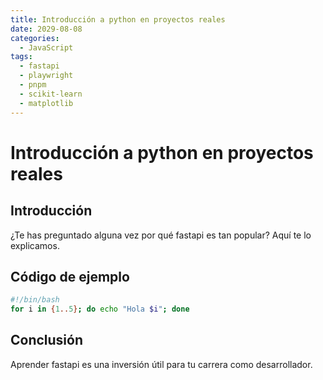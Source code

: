 ```yaml
---
title: Introducción a python en proyectos reales
date: 2029-08-08
categories:
  - JavaScript
tags:
  - fastapi
  - playwright
  - pnpm
  - scikit-learn
  - matplotlib
---
```


# Introducción a python en proyectos reales

## Introducción

¿Te has preguntado alguna vez por qué fastapi es tan popular? Aquí te lo explicamos.

## Código de ejemplo

```bash
#!/bin/bash
for i in {1..5}; do echo "Hola $i"; done
```

## Conclusión

Aprender fastapi es una inversión útil para tu carrera como desarrollador.